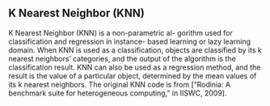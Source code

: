 ## K Nearest Neighbor (KNN)

K Nearest Neighbor (KNN) is a non-parametric al- gorithm used for classification and regression in instance- based learning or lazy learning domain. When KNN is used as a classification, objects are classified by its k nearest neighbors’ categories, and the output of the algorithm is the classification result. KNN can also be used as a regression method, and the result is the value of a particular object, determined by the mean values of its k nearest neighbors. The original KNN code is from [“Rodinia: A benchmark suite for heterogeneous computing,” in IISWC, 2009].

